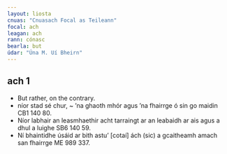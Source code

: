 ```yaml
---
layout: liosta
cnuas: "Cnuasach Focal as Teileann"
focal: ach
leagan: ach
rann: cónasc
bearla: but
údar: "Úna M. Uí Bheirn"
---
```


## ach 1


* But rather, on the contrary.
* níor stad sé chur, ~ ’na ghaoth mhór agus ’na fhairrge ó sin go maidin CB1 140 80.
* Níor labhair an leasmhaethir acht tarraingt ar an leabaidh ar ais agus a dhul a luighe SB6 140 59.
* Ní bhaintidhe úsáid ar bith astu’ [cotaí] ách (sic) a gcaitheamh amach san
fhairrge ME 989 337.

